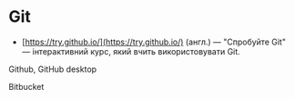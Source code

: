 # Git

* [https://try.github.io/](https://try.github.io/) (англ.) — "Cпробуйте Git" — інтерактивний курс, який вчить використовувати Git.

Github, GitHub desktop

Bitbucket

